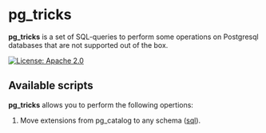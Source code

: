 # pg_tricks
**pg_tricks** is a set of SQL-queries to perform some operations on Postgresql databases that are not supported out of the box.

[![License: Apache 2.0](https://img.shields.io/badge/License-Apache%202.0-blue.svg)](https://github.com/mfvanek/pg-index-health-sql/blob/master/LICENSE "Apache License 2.0")

## Available scripts
**pg_tricks** allows you to perform the following opertions:
1. Move extensions from pg_catalog to any schema ([sql](https://github.com/eranthis/pg_tricks/blob/master/sql/move_extensions_from_pg_catalog.sql)).
